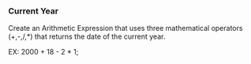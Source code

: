 ### Current Year

Create an Arithmetic Expression that uses three mathematical operators (+,-,/,*) that returns the date
of the current year.

EX: 2000 + 18 - 2 * 1;

